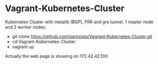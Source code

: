 # Vagrant-Kubernetes-Cluster

Kubernetes Cluster with metallb (BGP), FRR and gre tunnel. 1 master node and 2 worker nodes.

- git clone https://github.com/pantxisto/Vagrant-Kubernetes-Cluster.git
- cd Vagrant-Kubernetes-Cluster
- vagrant up

Actually the web page is showing on 172.42.42.100
